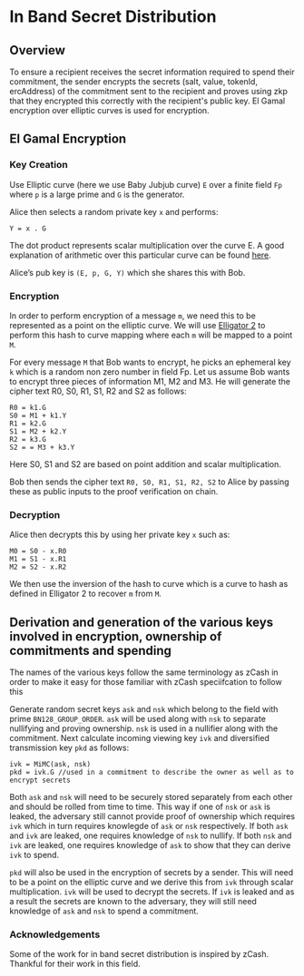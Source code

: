 # In Band Secret Distribution

## Overview

To ensure a recipient receives the secret information required to spend their commitment, the sender
encrypts the secrets (salt, value, tokenId, ercAddress) of the commitment sent to the recipient and
proves using zkp that they encrypted this correctly with the recipient's public key. El Gamal
encryption over elliptic curves is used for encryption.

## El Gamal Encryption

### Key Creation

Use Elliptic curve (here we use Baby Jubjub curve) `E` over a finite field `Fp` where `p` is a large
prime and `G` is the generator.

Alice then selects a random private key `x` and performs:

```
Y = x . G
```

The dot product represents scalar multiplication over the curve E. A good explanation of arithmetic
over this particular curve can be found
[here](https://iden3-docs.readthedocs.io/en/latest/iden3_repos/research/publications/zkproof-standards-workshop-2/baby-jubjub/baby-jubjub.html).

Alice’s pub key is `(E, p, G, Y)` which she shares this with Bob.

### Encryption

In order to perform encryption of a message `m`, we need this to be represented as a point on the
elliptic curve. We will use [Elligator 2](https://elligator.cr.yp.to/elligator-20130828.pdf) to
perform this hash to curve mapping where each `m` will be mapped to a point `M`.

For every message `M` that Bob wants to encrypt, he picks an ephemeral key `k` which is a random non
zero number in field Fp. Let us assume Bob wants to encrypt three pieces of information M1, M2 and
M3. He will generate the cipher text R0, S0, R1, S1, R2 and S2 as follows:

```
R0 = k1.G
S0 = M1 + k1.Y
R1 = k2.G
S1 = M2 + k2.Y
R2 = k3.G
S2 = = M3 + k3.Y
```

Here S0, S1 and S2 are based on point addition and scalar multiplication.

Bob then sends the cipher text `R0, S0, R1, S1, R2, S2` to Alice by passing these as public inputs
to the proof verification on chain.

### Decryption

Alice then decrypts this by using her private key `x` such as:

```
M0 = S0 - x.R0
M1 = S1 - x.R1
M2 = S2 - x.R2
```

We then use the inversion of the hash to curve which is a curve to hash as defined in Elligator 2 to
recover `m` from `M`.

## Derivation and generation of the various keys involved in encryption, ownership of commitments and spending

The names of the various keys follow the same terminology as zCash in order to make it easy for
those familiar with zCash speciifcation to follow this

Generate random secret keys `ask` and `nsk` which belong to the field with prime
`BN128_GROUP_ORDER`. `ask` will be used along with `nsk` to separate nullifying and proving
ownership. `nsk` is used in a nullifier along with the commitment. Next calculate incoming viewing
key `ivk` and diversified transmission key `pkd` as follows:

```
ivk = MiMC(ask, nsk)
pkd = ivk.G //used in a commitment to describe the owner as well as to encrypt secrets
```

Both `ask` and `nsk` will need to be securely stored separately from each other and should be rolled
from time to time. This way if one of `nsk` or `ask` is leaked, the adversary still cannot provide
proof of ownership which requires `ivk` which in turn requires knowlegde of `ask` or `nsk`
respectively. If both `ask` and `ivk` are leaked, one requires knowledge of `nsk` to nullify. If
both `nsk` and `ivk` are leaked, one requires knowledge of `ask` to show that they can derive `ivk`
to spend.

`pkd` will also be used in the encryption of secrets by a sender. This will need to be a point on
the elliptic curve and we derive this from `ivk` through scalar multiplication. `ivk` will be used
to decrypt the secrets. If `ivk` is leaked and as a result the secrets are known to the adversary,
they will still need knowledge of `ask` and `nsk` to spend a commitment.

### Acknowledgements

Some of the work for in band secret distribution is inspired by zCash. Thankful for their work in
this field.

